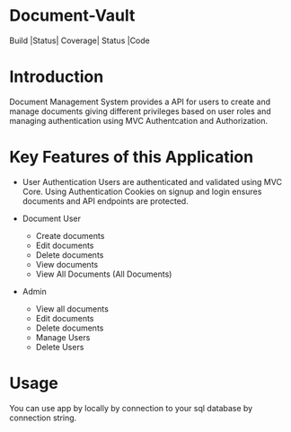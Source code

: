 # Document-Vault
Build |Status| Coverage| Status |Code

# Introduction
Document Management System provides a API for users to create and manage documents giving different privileges based on user roles and managing authentication using MVC Authentcation and Authorization.

# Key Features of this Application
* User Authentication Users are authenticated and validated using MVC Core. Using Authentication Cookies on signup and login ensures documents and API endpoints are protected.

* Document User
  * Create documents
  * Edit documents
  *  Delete documents
  *  View documents
  *  View All Documents (All Documents)

* Admin
   * View all  documents
   * Edit documents
   * Delete documents
   * Manage Users
   * Delete Users

# Usage
 You can use app by locally by connection to your sql database by connection string.
